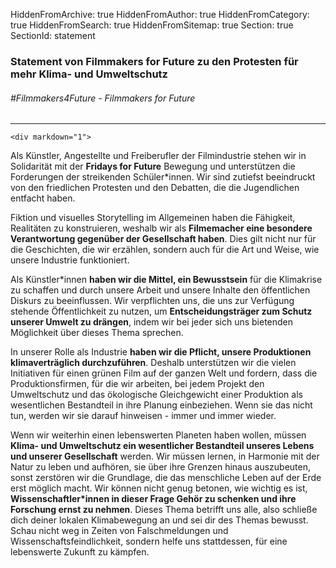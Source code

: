 HiddenFromArchive: true
HiddenFromAuthor: true
HiddenFromCategory: true
HiddenFromSearch: true
HiddenFromSitemap: true
Section: true
SectionId: statement

<div class="row justify-content-center">
  <div class="col-lg-8">
    <h3 class="text-white-85 mt-0 text-center">Statement von Filmmakers for Future zu den Protesten für mehr Klima- und Umweltschutz</h3>
    <h6 class="text-white-75 mt-0 text-center">#Filmmakers4Future - Filmmakers for Future</h6>
    <hr class="divider light my-4">

    <div markdown="1">
Als Künstler, Angestellte und Freiberufler der Filmindustrie stehen wir in Solidarität mit der **Fridays for Future** Bewegung und unterstützen die Forderungen der streikenden Schüler*innen. Wir sind zutiefst beeindruckt von den friedlichen Protesten und den Debatten, die die Jugendlichen entfacht haben.

Fiktion und visuelles Storytelling im Allgemeinen haben die Fähigkeit, Realitäten zu konstruieren, weshalb wir als **Filmemacher eine besondere Verantwortung gegenüber der Gesellschaft haben**. Dies gilt nicht nur für die Geschichten, die wir erzählen, sondern auch für die Art und Weise, wie unsere Industrie funktioniert.

Als Künstler*innen **haben wir die Mittel, ein Bewusstsein** für die Klimakrise zu schaffen und durch unsere Arbeit und unsere Inhalte den öffentlichen Diskurs zu beeinflussen. Wir verpflichten uns, die uns zur Verfügung stehende Öffentlichkeit zu nutzen, um **Entscheidungsträger zum Schutz unserer Umwelt zu drängen**, indem wir bei jeder sich uns bietenden Möglichkeit über dieses Thema sprechen.

In unserer Rolle als Industrie **haben wir die Pflicht, unsere Produktionen klimaverträglich durchzuführen**. Deshalb unterstützen wir die vielen Initiativen für einen grünen Film auf der ganzen Welt und fordern, dass die Produktionsfirmen, für die wir arbeiten, bei jedem Projekt den Umweltschutz und das ökologische Gleichgewicht einer Produktion als wesentlichen Bestandteil in ihre Planung einbeziehen. Wenn sie das nicht tun, werden wir sie darauf hinweisen - immer und immer wieder.

Wenn wir weiterhin einen lebenswerten Planeten haben wollen, müssen **Klima- und Umweltschutz ein wesentlicher Bestandteil unseres Lebens und unserer Gesellschaft** werden. Wir müssen lernen, in Harmonie mit der Natur zu leben und aufhören, sie über ihre Grenzen hinaus auszubeuten, sonst zerstören wir die Grundlage, die das menschliche Leben auf der Erde erst möglich macht. Wir können nicht genug betonen, wie wichtig es ist, **Wissenschaftler*innen in dieser Frage Gehör zu schenken und ihre Forschung ernst zu nehmen**. Dieses Thema betrifft uns alle, also schließe dich deiner lokalen Klimabewegung an und sei dir des Themas bewusst. Schau nicht weg in Zeiten von Falschmeldungen und Wissenschaftsfeindlichkeit, sondern helfe uns stattdessen, für eine lebenswerte Zukunft zu kämpfen.
    </div>
  </div>
</div>
